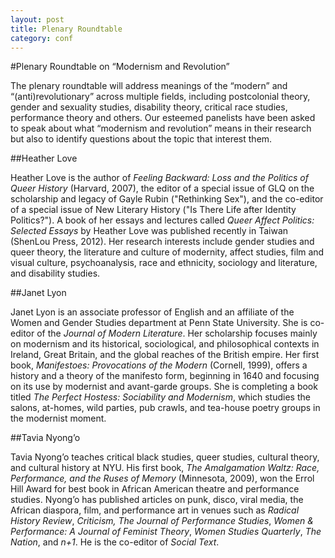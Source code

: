 ```yaml
---
layout: post
title: Plenary Roundtable
category: conf
---
```


#Plenary Roundtable on “Modernism and Revolution”

The plenary roundtable will address meanings of the “modern” and “(anti)revolutionary” across multiple fields, including postcolonial theory, gender and sexuality studies, disability theory, critical race studies, performance theory and others. Our esteemed panelists have been asked to speak about what “modernism and revolution” means in their research but also to identify questions about the topic that interest them. 


##Heather Love

Heather Love is the author of *Feeling Backward: Loss and the Politics of Queer History* (Harvard, 2007), the editor of a special issue of GLQ on the scholarship and legacy of Gayle Rubin ("Rethinking Sex"), and the co-editor of a special issue of New Literary History ("Is There Life after Identity Politics?"). A book of her essays and lectures  called *Queer Affect Politics: Selected Essays* by Heather Love was published recently in Taiwan (ShenLou Press, 2012). Her research interests include gender studies and queer theory, the literature and culture of modernity, affect studies, film and visual culture, psychoanalysis, race and ethnicity, sociology and literature, and disability studies. 

##Janet Lyon

Janet Lyon is an associate professor of English and an affiliate of the Women and Gender Studies department at Penn State University. She is co-editor of the *Journal of Modern Literature*. Her scholarship focuses mainly on modernism and its historical, sociological, and philosophical contexts in Ireland, Great Britain, and the global reaches of the British empire. Her first book, *Manifestoes: Provocations of the Modern* (Cornell, 1999), offers a history and a theory of the manifesto form, beginning in 1640 and focusing on its use by modernist and avant-garde groups. She is completing a book titled *The Perfect Hostess: Sociability and Modernism*, which studies the salons, at-homes, wild parties, pub crawls, and tea-house poetry groups in the modernist moment. 

##Tavia Nyong’o

Tavia Nyong’o teaches critical black studies, queer studies, cultural theory, and cultural history at NYU. His first book, *The Amalgamation Waltz: Race, Performance, and the Ruses of Memory* (Minnesota, 2009), won the Errol Hill Award for best book in African American theatre and performance studies. Nyong’o has published articles on punk, disco, viral media, the African diaspora, film, and performance art in venues such as *Radical History Review*, *Criticism, The Journal of Performance Studies*, *Women & Performance: A Journal of Feminist Theory*, *Women Studies Quarterly*, *The Nation*, and *n+1*. He is the co-editor of *Social Text*.